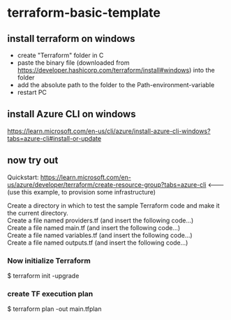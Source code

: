# terraform-basic-template

## install terraform on windows
- create "Terraform" folder in C
- paste the binary file (downloaded from https://developer.hashicorp.com/terraform/install#windows) into the folder
- add the absolute path to the folder to the Path-environment-variable
- restart PC

## install Azure CLI on windows
https://learn.microsoft.com/en-us/cli/azure/install-azure-cli-windows?tabs=azure-cli#install-or-update

## now try out
 Quickstart: https://learn.microsoft.com/en-us/azure/developer/terraform/create-resource-group?tabs=azure-cli
<--- (use this example, to provision some infrastructure)


Create a directory in which to test the sample Terraform code and make it the current directory.<br>
Create a file named providers.tf (and insert the following code...)<br>
Create a file named main.tf (and insert the following code...)<br>
Create a file named variables.tf (and insert the following code...)<br>
Create a file named outputs.tf (and insert the following code...)<br>


### Now initialize Terraform
$ terraform init -upgrade

### create TF execution plan
$ terraform plan -out main.tfplan

